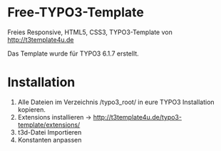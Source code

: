 Free-TYPO3-Template
===================

Freies Responsive, HTML5, CSS3, TYPO3-Template von http://t3template4u.de

Das Template wurde für TYPO3 6.1.7 erstellt. 

Installation
===================
1. Alle Dateien im Verzeichnis /typo3_root/ in eure TYPO3 Installation kopieren.
2. Extensions installieren -> http://t3template4u.de/typo3-template/extensions/
3. t3d-Datei Importieren
4. Konstanten anpassen